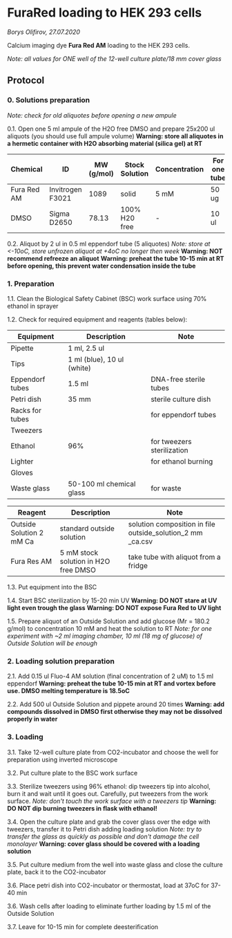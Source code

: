FuraRed loading to HEK 293 cells
============================
*Borys Olifirov, 27.07.2020*

Calcium imaging dye **Fura Red AM** loading to the HEK 293 cells.

*Note: all values for ONE well of the 12-well culture plate/18 mm cover glass*

## Protocol
### 0. Solutions preparation

*Note: сheck for old aliquotes before opening a new ampule*

0.1. Open one 5 ml ampule of the H2O free DMSO and prepare 25x200 ul aliquots (you should use full ampule volume)
**Warning: store all aliquotes in a hermetic container with H2O absorbing material (silica gel) at RT**

|Chemical   |ID                |MW (g/mol)|Stock Solution|Concentration|For one tube|
|-----------|------------------|----------|--------------|-------------|------------|
|Fura Red AM|Invitrogen F3021  |1089      |solid         |5 mM         |50 ug       |
|DMSO       |Sigma D2650       |78.13     |100% H20 free |-            |10 ul       |

0.2. Aliquot by 2 ul in 0.5 ml eppendorf tube (5 aliquotes)
*Note: store at <-10oC, store unfrozen aliquot at +4oC no longer then week*
**Warning: NOT recommend refreeze an aliquot**
**Warning: preheat the tube 10-15 min at RT before opening, this prevent water condensation inside the tube**

### 1. Preparation
1.1. Clean the Biological Safety Cabinet (BSC) work surface using 70% ethanol in sprayer

1.2. Check for required equipment and reagents (tables below):

| **Equipment**       | Description                  | Note                                        |
|---------------------|------------------------------|---------------------------------------------|
| Pipette             | 1 ml, 2.5 ul                 |                                             |
| Tips                | 1 ml (blue), 10 ul (white)   |                                             |
| Eppendorf tubes     | 1.5 ml                       | DNA-free sterile tubes                      |
| Petri dish          | 35 mm                        | sterile culture dish                        |
| Racks for tubes     |                              | for eppendorf tubes                         |
| Tweezers            |                              |                                             |
| Ethanol             | 96%                          | for tweezers sterilization                  |
| Lighter             |                              | for ethanol burning                         |
| Gloves              |                              |                                             |
| Waste glass         | 50-100 ml chemical glass     | for waste                                   |


| **Reagent**              | Description                          | Note                                                       |
| ------------------------ | ------------------------------------ | ---------------------------------------------------------- |
| Outside Solution 2 mM Ca | standard outside solution            | solution composition in file outside_solution_2 mm _ca.csv |
| Fura Res AM              | 5 mM stock solution in H2O free DMSO | take tube with aliquot from a fridge                       |

1.3. Put equipment into the BSC
    
1.4. Start BSC sterilization by 15-20 min UV
**Warning: DO NOT stare at UV light even trough the glass**
**Warning: DO NOT expose Fura Red to UV light**

1.5. Prepare aliquot of an Outside Solution and add glucose (Mr = 180.2 g/mol) to concentration 10 mM and 
heat the solution to RT
*Note: for one experiment with  ~2 ml imaging chamber, 10 ml (18 mg of glucose) of Outside Solution will be enough*


### 2. Loading solution preparation

2.1. Add 0.15 ul Fluo-4 AM solution (final concentration of 2 uM) to 1.5 ml eppendorf
**Warning: preheat the tube 10-15 min at RT and vortex before use. DMSO melting temperature is 18.5oC**

2.2. Add 500 ul Outside Solution and pippete around 20 times
**Warning: add compounds dissolved in DMSO first otherwise they may not be dissolved properly in water**


### 3. Loading

3.1. Take 12-well culture plate from CO2-incubator and choose the well for preparation using inverted microscope

3.2. Put culture plate to the BSC work surface

3.3. Sterilize tweezers using 96% ethanol: dip tweezers tip into alcohol, burn it and wait until it goes out. Carefully, put tweezers from the work surface.
*Note: don't touch the work surface with a tweezers tip*
**Warning: DO NOT dip burning tweezers in flask with ethanol!**

3.4. Open the culture plate and grab the cover glass over the edge with tweezers, transfer it to Petri dish adding loading solution
*Note: try to transfer the glass as quickly as possible and don't damage the cell monolayer*
**Warning: cover glass should be covered with a loading solution**

3.5. Put culture medium from the well into waste glass and close the culture plate, back it to the CO2-incubator

3.6. Place petri dish into CO2-incubator or thermostat, load at 37oC for 37-40 min

3.6. Wash cells after loading to eliminate further loading by 1.5 ml of the Outside Solution

3.7. Leave for 10-15 min for complete deesterification